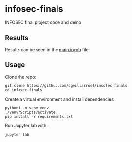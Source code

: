# infosec-finals
INFOSEC final project code and demo

## Results

Results can be seen in the [main.ipynb](https://github.com/cgvillarroel/infosec-finals/blob/main/main.ipynb) file.

## Usage

Clone the repo:

```pwsh
git clone https://github.com/cgvillarroel/insofec-finals
cd infosec-finals
```

Create a virtual environment and install dependencies:

```pwsh
python3 -m venv venv
./venv/Scripts/activate
pip install -r requirements.txt
```

Run Jupyter lab with:

```pwsh
jupyter lab
```
